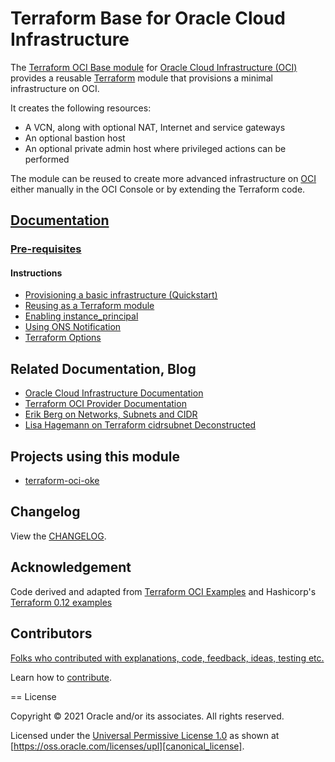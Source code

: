 # Terraform Base for Oracle Cloud Infrastructure

[changelog]: https://github.com/oracle-terraform-modules/terraform-oci-base/blob/master/CHANGELOG.adoc
[contributing]: https://github.com/oracle-terraform-modules/terraform-oci-base/blob/master/CONTRIBUTING.adoc
[contributors]: https://github.com/oracle-terraform-modules/terraform-oci-base/blob/master/CONTRIBUTORS.adoc
[docs]: https://github.com/oracle-terraform-modules/terraform-oci-base/tree/master/docs

[instance_principal]: https://github.com/oracle-terraform-modules/terraform-oci-base/blob/master/docs/instanceprincipal.adoc

[license]: https://github.com/oracle-terraform-modules/terraform-oci-base/blob/master/LICENSE
[canonical_license]: https://oss.oracle.com/licenses/upl/

[oci]: https://cloud.oracle.com/cloud-infrastructure
[oci_documentation]: https://docs.cloud.oracle.com/iaas/Content/home.htm

[ons]: https://github.com/oracle-terraform-modules/terraform-oci-base/blob/master/docs/notifications.adoc
[oracle]: https://www.oracle.com
[prerequisites]: https://github.com/oracle-terraform-modules/terraform-oci-base/blob/master/docs/prerequisites.adoc
[quickstart]: https://github.com/oracle-terraform-modules/terraform-oci-base/blob/master/docs/quickstart.adoc
[repo]: https://github.com/oracle/terraform-oci-base
[reuse]: https://github.com/oracle/terraform-oci-base/examples/db
[subnets]: https://erikberg.com/notes/networks.html
[terraform]: https://www.terraform.io
[terraform_cidr_subnet]: http://blog.itsjustcode.net/blog/2017/11/18/terraform-cidrsubnet-deconstructed/
[terraform_hashircorp_examples]: https://github.com/hashicorp/terraform-guides/tree/master/infrastructure-as-code/terraform-0.12-examples
[terraform_oci]: https://www.terraform.io/docs/providers/oci/index.html
[terraform_options]: https://github.com/oracle-terraform-modules/terraform-oci-base/blob/master/docs/terraformoptions.adoc
[terraform_oci_examples]: https://github.com/terraform-providers/terraform-provider-oci/tree/master/examples
[terraform_oci_oke]: https://github.com/oracle-terraform-modules/terraform-oci-oke

The [Terraform OCI Base module][repo] for [Oracle Cloud Infrastructure (OCI)][oci] provides a reusable [Terraform][terraform] module that provisions a minimal infrastructure on OCI.

It creates the following resources:

* A VCN, along with optional NAT, Internet and service gateways
* An optional bastion host
* An optional private admin host where privileged actions can be performed

The module can be reused to create more advanced infrastructure on [OCI][oci] either manually in the OCI Console or by extending the Terraform code.

## [Documentation][docs]

### [Pre-requisites][prerequisites]

#### Instructions
- [Provisioning a basic infrastructure (Quickstart)][quickstart]
- [Reusing as a Terraform module][reuse]
- [Enabling instance_principal][instance_principal]
- [Using ONS Notification][ons]
- [Terraform Options][terraform_options]

## Related Documentation, Blog
- [Oracle Cloud Infrastructure Documentation][oci_documentation]
- [Terraform OCI Provider Documentation][terraform_oci]
- [Erik Berg on Networks, Subnets and CIDR][subnets]
- [Lisa Hagemann on Terraform cidrsubnet Deconstructed][terraform_cidr_subnet]

## Projects using this module
- [terraform-oci-oke][terraform_oci_oke]

## Changelog

View the [CHANGELOG][changelog].

## Acknowledgement

Code derived and adapted from [Terraform OCI Examples][terraform_oci_examples] and Hashicorp's [Terraform 0.12 examples][terraform_oci_examples]

## Contributors

[Folks who contributed with explanations, code, feedback, ideas, testing etc.][contributors]

Learn how to [contribute][contributing].

== License

Copyright &copy; 2021 Oracle and/or its associates. All rights reserved.

Licensed under the [Universal Permissive License 1.0][license] as shown at 
[https://oss.oracle.com/licenses/upl][canonical_license].

